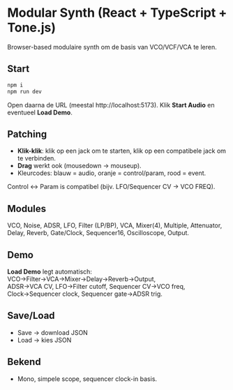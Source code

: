 # Modular Synth (React + TypeScript + Tone.js)

Browser-based modulaire synth om de basis van VCO/VCF/VCA te leren.

## Start
```bash
npm i
npm run dev
```
Open daarna de URL (meestal http://localhost:5173). Klik **Start Audio** en eventueel **Load Demo**.

## Patching
- **Klik-klik**: klik op een jack om te starten, klik op een compatibele jack om te verbinden.
- **Drag** werkt ook (mousedown → mouseup).
- Kleurcodes: blauw = audio, oranje = control/param, rood = event.

Control ↔ Param is compatibel (bijv. LFO/Sequencer CV → VCO FREQ).

## Modules
VCO, Noise, ADSR, LFO, Filter (LP/BP), VCA, Mixer(4), Multiple, Attenuator, Delay, Reverb, Gate/Clock, Sequencer16, Oscilloscope, Output.

## Demo
**Load Demo** legt automatisch:  
VCO→Filter→VCA→Mixer→Delay→Reverb→Output,  
ADSR→VCA CV, LFO→Filter cutoff, Sequencer CV→VCO freq, Clock→Sequencer clock, Sequencer gate→ADSR trig.

## Save/Load
- Save → download JSON
- Load → kies JSON

## Bekend
- Mono, simpele scope, sequencer clock-in basis.

